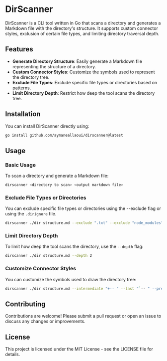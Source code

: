 # DirScanner

DirScanner is a CLI tool written in Go that scans a directory and generates a Markdown file with the directory's structure. It supports custom connector styles, exclusion of certain file types, and limiting directory traversal depth.

## Features

- **Generate Directory Structure**: Easily generate a Markdown file representing the structure of a directory.
- **Custom Connector Styles**: Customize the symbols used to represent the directory tree.
- **Exclude File Types**: Exclude specific file types or directories based on patterns.
- **Limit Directory Depth**: Restrict how deep the tool scans the directory tree.

## Installation

You can install DirScanner directly using:

```sh
go install github.com/aymaneallaoui/dirscanner@latest
```

## Usage

### Basic Usage

To scan a directory and generate a Markdown file:

```sh
dirscanner <directory to scan> <output markdown file>
```

### Exclude File Types or Directories

You can exclude specific file types or directories using the --exclude flag or using the `.dirignore` file.

```sh
dirscanner ./dir structure.md --exclude ".txt" --exclude "node_modules"

```

### Limit Directory Depth

To limit how deep the tool scans the directory, use the `--depth` flag:

```sh
dirscanner ./dir structure.md --depth 2
```

### Customize Connector Styles

You can customize the symbols used to draw the directory tree:

```sh
dirscanner ./dir structure.md --intermediate "+-- " --last "`-- " --prefix "    " --branch "|   "
```

## Contributing

Contributions are welcome! Please submit a pull request or open an issue to discuss any changes or improvements.

## License

This project is licensed under the MIT License - see the LICENSE file for details.
